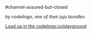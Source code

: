 #channel-assured-but-closed

_by codelingo, one of their juju bundles_


[Load up in the codelingo.io/playground](https://codelingo.io/playground/?repo=github.com/codelingo/hub&dir=tenets/codelingo/juju/channel-assured-but-closed&tenet=codelingo/juju/channel-assured-but-closed)
